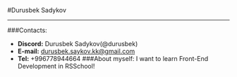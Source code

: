 #Durusbek Sadykov
___
###Contacts:
- **Discord:** Durusbek Sadykov(@durusbek)
- **E-mail:** durusbek.saykov.kk@gmail.com
- **Tel:** +996778944664
###About myself:
I want to learn Front-End Development in RSSchool!
